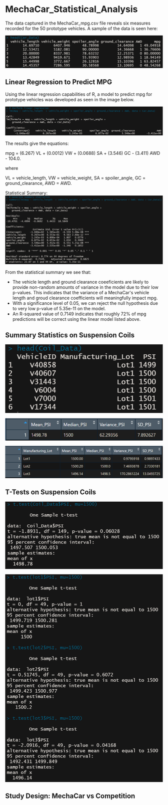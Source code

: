 # MechaCar_Statistical_Analysis
The data captured in the MechaCar_mpg.csv file reveals six measures recorded for the 50 prototype vehicles. A sample of the data is seen here:

![Car_Data_head](https://github.com/jp3tty/MechaCar_Statistical_Analysis/blob/main/Images/Car_Data_head.PNG)


## Linear Regression to Predict MPG

Using the linear regression capabilities of R, a model to predict mpg for prototype vehicles was developed as seen in the image below.

![Car_Data_linear_regression](https://github.com/jp3tty/MechaCar_Statistical_Analysis/blob/main/Images/Car_Data_linear_regression.PNG)

The results give the equations:

mpg = (6.267) VL + (0.0012) VW + (0.0688) SA + (3.546) GC - (3.411) AWD - 104.0.

where

VL = vehicle_length,
VW = vehicle_weight,
SA = spoiler_angle,
GC = ground_clearance,
AWD = AWD.

Statistical Summary:
![Car_Data_statistical_summary](https://github.com/jp3tty/MechaCar_Statistical_Analysis/blob/main/Images/Car_Data__statistical_summary.PNG)

From the statistical summary we see that:
* The vehicle length and ground clearance coeeficients are likely to provide non-random amounts of variance in the model due to their low p-values. This indicates that the variance of a MechaCar's vehicle length and groud clearance coefficients will meaningfully impact mpg.
* With a significance level of 0.05, we can reject the null hypothesis due to very low p-value of 5.35e-11 on the model.
* An R-squared value of 0.7149 indicates that roughly 72% of mpg predictions will be correct using the linear model listed above.


## Summary Statistics on Suspension Coils

![Coil_Data_head](https://github.com/jp3tty/MechaCar_Statistical_Analysis/blob/main/Images/Coil_Data_head.PNG)

![total_summary_df](https://github.com/jp3tty/MechaCar_Statistical_Analysis/blob/main/Images/total_summary_df.PNG)

![lot_summary_df](https://github.com/jp3tty/MechaCar_Statistical_Analysis/blob/main/Images/lot_summary_df.PNG)


## T-Tests on Suspension Coils

![ttest_all_lots](https://github.com/jp3tty/MechaCar_Statistical_Analysis/blob/main/Images/ttest_all_lots.PNG)

![ttest_for_each_lot](https://github.com/jp3tty/MechaCar_Statistical_Analysis/blob/main/Images/ttest_for_each_lot.PNG)

## Study Design: MechaCar vs Competition